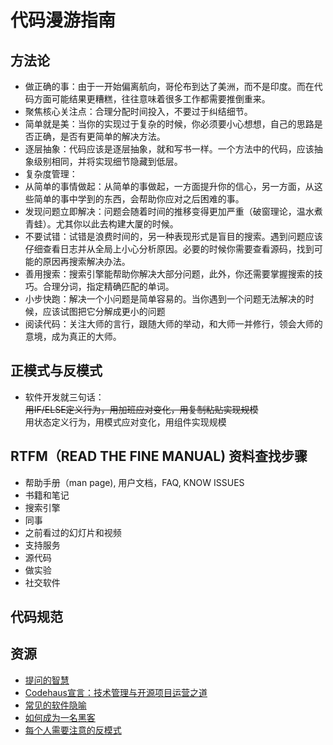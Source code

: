 # 代码漫游指南
## 方法论
+ 做正确的事：由于一开始偏离航向，哥伦布到达了美洲，而不是印度。而在代码方面可能结果更糟糕，往往意味着很多工作都需要推倒重来。
+ 聚焦核心关注点：合理分配时间投入，不要过于纠结细节。
+ 简单就是美：当你的实现过于复杂的时候，你必须要小心想想，自己的思路是否正确，是否有更简单的解决方法。
+ 逐层抽象：代码应该是逐层抽象，就和写书一样。一个方法中的代码，应该抽象级别相同，并将实现细节隐藏到低层。
+ 复杂度管理：
+ 从简单的事情做起：从简单的事做起，一方面提升你的信心，另一方面，从这些简单的事中学到的东西，会帮助你应对之后困难的事。
+ 发现问题立即解决：问题会随着时间的推移变得更加严重（破窗理论，温水煮青蛙）。尤其你以此去构建大厦的时候。
+ 不要试错：试错是浪费时间的，另一种表现形式是盲目的搜索。遇到问题应该仔细查看日志并从全局上小心分析原因。必要的时候你需要查看源码，找到可能的原因再搜索解决办法。
+ 善用搜索：搜索引擎能帮助你解决大部分问题，此外，你还需要掌握搜索的技巧。合理分词，指定精确匹配的单词。
+ 小步快跑：解决一个小问题是简单容易的。当你遇到一个问题无法解决的时候，应该试图把它分解成更小的问题
+ 阅读代码：关注大师的言行，跟随大师的举动，和大师一并修行，领会大师的意境，成为真正的大师。

## 正模式与反模式
+ 软件开发就三句话：<br/>
~~用IF/ELSE定义行为，用加班应对变化，用复制粘贴实现规模~~<br/>
用状态定义行为，用模式应对变化，用组件实现规模

## RTFM（READ THE FINE MANUAL) 资料查找步骤
+ 帮助手册（man page), 用户文档，FAQ, KNOW ISSUES
+ 书籍和笔记
+ 搜索引擎
+ 同事
+ 之前看过的幻灯片和视频
+ 支持服务
+ 源代码
+ 做实验
+ 社交软件

## 代码规范

## 资源
+ [提问的智慧](https://github.com/ryanhanwu/How-To-Ask-Questions-The-Smart-Way/blob/master/README-zh_CN.md)
+ [Codehaus宣言：技术管理与开源项目运营之道](https://github.com/oldratlee/translations/tree/master/codehaus-manifesto)
+ [常见的软件隐喻](https://www.smwenku.com/a/5b891b952b71775d1cdff541/zh-cn/)
+ [如何成为一名黑客](https://translations.readthedocs.io/en/latest/hacker_howto.html)
+ [每个人需要注意的反模式](http://blog.jobbole.com/87413/)
